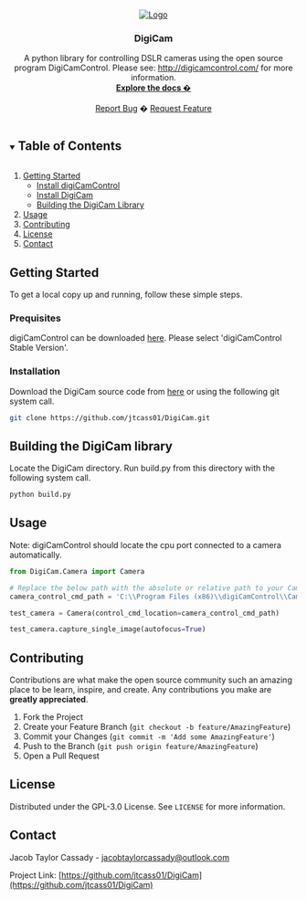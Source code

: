 <!-- PROJECT LOGO -->
<br />
<p align="center">
  <a href="https://github.com/jtcass01/DigiCam">
    <img src="https://github.com/jtcass01/StatusLogger/blob/master/images/StatueOfLiberty_StarryNightVanGogh_ImageTransfer.png" alt="Logo">
  </a>

  <h3 align="center">DigiCam</h3>

  <p align="center">
    A python library for controlling DSLR cameras using the open source program DigiCamControl. Please see: <a href="http://digicamcontrol.com/">http://digicamcontrol.com/</a> for more information.
    <br />
    <a href="https://github.com/jtcass01/DigiCam"><strong>Explore the docs �</strong></a>
    <br />
    <br />
    <a href="https://github.com/jtcass01/DigiCam/issues">Report Bug</a>
    �
    <a href="https://github.com/jtcass01/DigiCam/issues">Request Feature</a>
  </p>
</p>

<!-- TABLE OF CONTENTS -->
<details open="open">
  <summary><h2 style="display: inline-block">Table of Contents</h2></summary>
  <ol>
    <li>
      <a href="#getting-started">Getting Started</a>
      <ul>
        <li><a href="#install-digicamcontrol">Install digiCamControl</a></li>
        <li><a href="#install-digicam">Install DigiCam</a></li>
        <li><a href="#building-the-digicam-library">Building the DigiCam Library</a></li>
      </ul>
    </li>
    <li><a href="#usage">Usage</a></li>
    <li><a href="#contributing">Contributing</a></li>
    <li><a href="#license">License</a></li>
    <li><a href="#contact">Contact</a></li>
  </ol>
</details>

## Getting Started

To get a local copy up and running, follow these simple steps.

### Prequisites
digiCamControl can be downloaded [here](http://digicamcontrol.com/download).  Please select 'digiCamControl Stable Version'.

### Installation
Download the DigiCam source code from [here](https://github.com/jtcass01/DigiCam) or using the following git system call.
```bash
git clone https://github.com/jtcass01/DigiCam.git
```

## Building the DigiCam library
Locate the DigiCam directory.  Run build.py from this directory with the following system call.
```bash
python build.py
```

## Usage
Note: digiCamControl should locate the cpu port connected to a camera automatically.
```python
from DigiCam.Camera import Camera

# Replace the below path with the absolute or relative path to your CameraControlCmd executable.
camera_control_cmd_path = 'C:\\Program Files (x86)\\digiCamControl\\CameraControlCmd.exe'

test_camera = Camera(control_cmd_location=camera_control_cmd_path)

test_camera.capture_single_image(autofocus=True)
```

<!-- CONTRIBUTING -->
## Contributing

Contributions are what make the open source community such an amazing place to be learn, inspire, and create. Any contributions you make are **greatly appreciated**.

1. Fork the Project
2. Create your Feature Branch (`git checkout -b feature/AmazingFeature`)
3. Commit your Changes (`git commit -m 'Add some AmazingFeature'`)
4. Push to the Branch (`git push origin feature/AmazingFeature`)
5. Open a Pull Request

<!-- LICENSE -->
## License

Distributed under the GPL-3.0 License. See `LICENSE` for more information.


<!-- CONTACT -->
## Contact

Jacob Taylor Cassady - jacobtaylorcassady@outlook.com

Project Link: [https://github.com/jtcass01/DigiCam](https://github.com/jtcass01/DigiCam)
